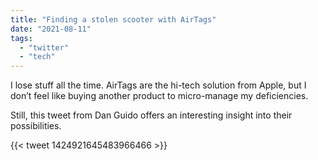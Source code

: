 ```yaml
---
title: "Finding a stolen scooter with AirTags"
date: "2021-08-11"
tags: 
  - "twitter"
  - "tech"
---
```


I lose stuff all the time. AirTags are the hi-tech solution from Apple, but I don’t feel like buying another product to micro-manage my deficiencies.

Still, this tweet from Dan Guido offers an interesting insight into their possibilities.

{{< tweet 1424921645483966466 >}}
